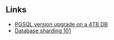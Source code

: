 ## Links
- [PGSQL version upgrade on a 4TB DB](https://retool.com/blog/how-we-upgraded-postgresql-database/)
- [Database sharding 101](https://logicmag.io/clouds/agile-and-the-long-crisis-of-software/) 
